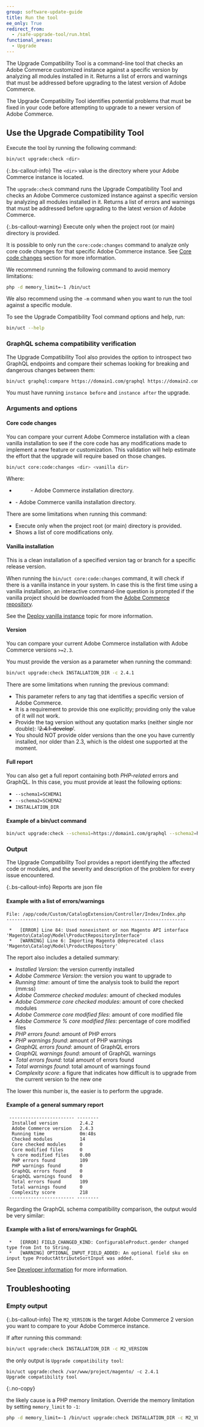 ```yaml
---
group: software-update-guide
title: Run the tool
ee_only: True
redirect_from:
  - /safe-upgrade-tool/run.html
functional_areas:
  - Upgrade
---
```


The Upgrade Compatibility Tool is a command-line tool that checks an Adobe Commerce customized instance against a specific version by analyzing all modules installed in it. Returns a list of errors and warnings that must be addressed before upgrading to the latest version of Adobe Commerce.

The Upgrade Compatibility Tool identifies potential problems that must be fixed in your code before attempting to upgrade to a newer version of Adobe Commerce.

## Use the Upgrade Compatibility Tool

Execute the tool by running the following command:

```bash
bin/uct upgrade:check <dir>
```

{:.bs-callout-info}
The `<dir>` value is the directory where your Adobe Commerce instance is located.

The `upgrade:check` command runs the Upgrade Compatibility Tool and checks an Adobe Commerce customized instance against a specific version by analyzing all modules installed in it. Returns a list of errors and warnings that must be addressed before upgrading to the latest version of Adobe Commerce.

{:.bs-callout-warning}
Execute only when the project root (or main) directory is provided.

It is possible to only run the `core:code:changes` command to analyze only core code changes for that specific Adobe Commerce instance. See [Core code changes]({{site.baseurl}}/upgrade-compatibility-tool/run.html#core-code) section for more information.

We recommend running the following command to avoid memory limitations:

```bash
php -d memory_limit=-1 /bin/uct
```

We also recommend using the `-m` command when you want to run the tool against a specific module.

To see the Upgrade Compatibility Tool command options and help, run:

```bash
bin/uct --help
```

### GraphQL schema compatibility verification

The Upgrade Compatibility Tool also provides the option to introspect two GraphQL endpoints and compare their schemas looking for breaking and dangerous changes between them:

```bash
bin/uct graphql:compare https://domain1.com/graphql https://domain2.com/graphql
```

You must have running `instance before` and `instance after` the upgrade.

### Arguments and options

#### Core code changes

You can compare your current Adobe Commerce installation with a clean vanilla installation to see if the core code has any modifications made to implement a new feature or customization. This validation will help estimate the effort that the upgrade will require based on those changes.

```bash
bin/uct core:code:changes <dir> <vanilla dir>
```
Where:

*  <dir> - Adobe Commerce installation directory.
*  <vanilla dir> - Adobe Commerce vanilla installation directory.

There are some limitations when running this command:

*  Execute only when the project root (or main) directory is provided.
*  Shows a list of core modifications only.

#### Vanilla installation

This is a clean installation of a specified version tag or branch for a specific release version.

When running the `bin/uct core:code:changes` command, it will check if there is a vanilla instance in your system. In case this is the first time using a vanilla installation, an interactive command-line question is prompted if the vanilla project should be downloaded from the [Adobe Commerce repository](https://repo.magento.com/).

See the [Deploy vanilla instance]({{site.baseurl}}/contributor-guide/contributing.html#vanilla-pr) topic for more information.

#### Version

You can compare your current Adobe Commerce installation with Adobe Commerce versions `>=2.3`.

You must provide the version as a parameter when running the command:

```bash
bin/uct upgrade:check INSTALLATION_DIR -c 2.4.1
```

There are some limitations when running the previous command:

*  This parameter refers to any tag that identifies a specific version of Adobe Commerce.
*  It is a requirement to provide this one explicitly; providing only the value of it will not work.
*  Provide the tag version without any quotation marks (neither single nor double): ~~'2.4.1-develop'~~.
*  You should NOT provide older versions than the one you have currently installed, nor older than 2.3, which is the oldest one supported at the moment.

#### Full report

You can also get a full report containing both _PHP-related_ errors and GraphQL. In this case, you must provide at least the following options:

*  `--schema1=SCHEMA1`
*  `--schema2=SCHEMA2`
*  `INSTALLATION_DIR`

#### Example of a bin/uct command

```bash
bin/uct upgrade:check --schema1=https://domain1.com/graphql --schema2=https://domain2.com/graphql -c 2.4.1 INSTALLATION_DIR
```

### Output

The Upgrade Compatibility Tool provides a report identifying the affected code or modules, and the severity and description of the problem for every issue encountered.

{:.bs-callout-info}
Reports are json file

#### Example with a list of errors/warnings

```terminal
File: /app/code/Custom/CatalogExtension/Controller/Index/Index.php
------------------------------------------------------------------

 *   [ERROR] Line 84: Used nonexistent or non Magento API interface 'Magento\Catalog\Model\ProductRepositoryInterface'
 *   [WARNING] Line 6: Importing Magento @deprecated class 'Magento\Catalog\Model\ProductRepository'
```

The report also includes a detailed summary:

*  *Installed Version*: the version currently installed
*  *Adobe Commerce Version*: the version you want to upgrade to
*  *Running time*: amount of time the analysis took to build the report (mm:ss)
*  *Adobe Commerce checked modules*: amount of checked modules
*  *Adobe Commerce core checked modules*: amount of core checked modules
*  *Adobe Commerce core modified files*: amount of core modified file
*  *Adobe Commerce % core modified files*: percentage of core modified files
*  *PHP errors found*: amount of PHP errors
*  *PHP warnings found*: amount of PHP warnings
*  *GraphQL errors found*: amount of GraphQL errors
*  *GraphQL warnings found*: amount of GraphQL warnings
*  *Total errors found*: total amount of errors found
*  *Total warnings found*: total amount of warnings found
*  *Complexity score*: a figure that indicates how difficult is to upgrade from the current version to the new one

The lower this number is, the easier is to perform the upgrade.

#### Example of a general summary report

```terminal
 ------------------------ --------
  Installed version        2.4.2
  Adobe Commerce version   2.4.3
  Running time             0m:48s
  Checked modules          14
  Core checked modules     0
  Core modified files      0
  % core modified files    0.00
  PHP errors found         109
  PHP warnings found       0
  GraphQL errors found     0
  GraphQL warnings found   0
  Total errors found       109
  Total warnings found     0
  Complexity score         218
 ------------------------ --------
```

Regarding the GraphQL schema compatibility comparison, the output would be very similar:

#### Example with a list of errors/warnings for GraphQL

```terminal
 *   [ERROR] FIELD_CHANGED_KIND: ConfigurableProduct.gender changed type from Int to String.
 *   [WARNING] OPTIONAL_INPUT_FIELD_ADDED: An optional field sku on input type ProductAttributeSortInput was added.
```

See [Developer information]({{site.baseurl}}/upgrade-compatibility-tool/developer.html) for more information.

## Troubleshooting

### Empty output

{:.bs-callout-info}
The `M2_VERSION` is the target Adobe Commerce 2 version you want to compare to your Adobe Commerce instance.

If after running this command:

```bash
bin/uct upgrade:check INSTALLATION_DIR -c M2_VERSION
```

the only output is `Upgrade compatibility tool`:

```terminal
bin/uct upgrade:check /var/www/project/magento/ -c 2.4.1
Upgrade compatibility tool
```
{:.no-copy}

the likely cause is a PHP memory limitation.
Override the memory limitation by setting `memory_limit` to `-1`:

```bash
php -d memory_limit=-1 /bin/uct upgrade:check INSTALLATION_DIR -c M2_VERSION
```
